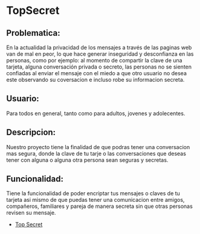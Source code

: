 # TopSecret
## Problematica:
En la actualidad la privacidad de los mensajes a través de las paginas web van de mal en peor, lo que hace generar inseguridad y desconfianza en las personas, como por ejemplo: al momento de compartir la clave de una tarjeta, alguna conversación privada o secreto, las personas no se sienten confiadas al enviar el mensaje con el miedo a que otro usuario no desea este observando su coversacion e incluso robe su informacion secreta.
## Usuario:
Para todos en general,  tanto como para adultos, jovenes y adolecentes.
## Descripcion:
Nuestro proyecto tiene la finalidad de que
podras tener una conversacion mas segura, 
donde la clave de tu tarje o las conversaciones 
que deseas tener con alguna o alguna  otra persona 
sean seguras y secretas.
## Funcionalidad:
Tiene la funcionalidad de poder encriptar tus mensajes o claves de tu tarjeta
 asi mismo de que puedas tener una comunicacion
 entre amigos, compañeros, familiares y pareja de manera secreta sin 
 que otras personas revisen su mensaje.
* [Top Secret](https://yeseniacarhuapoma.github.io/CodigoEnigma/)
